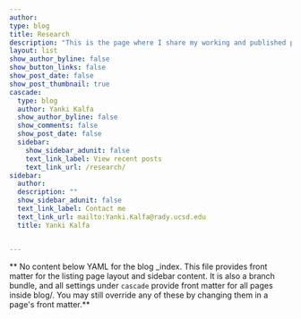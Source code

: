 ```yaml
---
author:
type: blog
title: Research
description: "This is the page where I share my working and published papers"
layout: list
show_author_byline: false
show_button_links: false
show_post_date: false
show_post_thumbnail: true
cascade:
  type: blog
  author: Yanki Kalfa
  show_author_byline: false
  show_comments: false
  show_post_date: false
  sidebar:
    show_sidebar_adunit: false
    text_link_label: View recent posts
    text_link_url: /research/
sidebar:
  author:
  description: ""
  show_sidebar_adunit: false
  text_link_label: Contact me
  text_link_url: mailto:Yanki.Kalfa@rady.ucsd.edu
  title: Yanki Kalfa


---
```


** No content below YAML for the blog _index. This file provides front matter for the listing page layout and sidebar content. It is also a branch bundle, and all settings under `cascade` provide front matter for all pages inside blog/. You may still override any of these by changing them in a page's front matter.**
